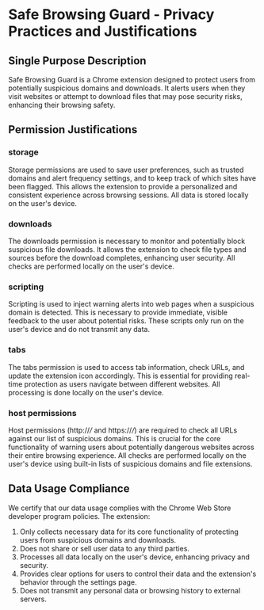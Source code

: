 # Safe Browsing Guard - Privacy Practices and Justifications

## Single Purpose Description
Safe Browsing Guard is a Chrome extension designed to protect users from potentially suspicious domains and downloads. It alerts users when they visit websites or attempt to download files that may pose security risks, enhancing their browsing safety.

## Permission Justifications

### storage
Storage permissions are used to save user preferences, such as trusted domains and alert frequency settings, and to keep track of which sites have been flagged. This allows the extension to provide a personalized and consistent experience across browsing sessions. All data is stored locally on the user's device.

### downloads
The downloads permission is necessary to monitor and potentially block suspicious file downloads. It allows the extension to check file types and sources before the download completes, enhancing user security. All checks are performed locally on the user's device.

### scripting
Scripting is used to inject warning alerts into web pages when a suspicious domain is detected. This is necessary to provide immediate, visible feedback to the user about potential risks. These scripts only run on the user's device and do not transmit any data.

### tabs
The tabs permission is used to access tab information, check URLs, and update the extension icon accordingly. This is essential for providing real-time protection as users navigate between different websites. All processing is done locally on the user's device.

### host permissions
Host permissions (http://*/* and https://*/*) are required to check all URLs against our list of suspicious domains. This is crucial for the core functionality of warning users about potentially dangerous websites across their entire browsing experience. All checks are performed locally on the user's device using built-in lists of suspicious domains and file extensions.

## Data Usage Compliance
We certify that our data usage complies with the Chrome Web Store developer program policies. The extension:
1. Only collects necessary data for its core functionality of protecting users from suspicious domains and downloads.
2. Does not share or sell user data to any third parties.
3. Processes all data locally on the user's device, enhancing privacy and security.
4. Provides clear options for users to control their data and the extension's behavior through the settings page.
5. Does not transmit any personal data or browsing history to external servers.


